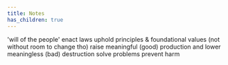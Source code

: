 ```yaml
---
title: Notes
has_children: true
---
```

'will of the people'
enact laws
uphold principles & foundational values (not without room to change
tho)
raise meaningful (good) production and lower meaningless (bad) destruction
solve problems
prevent harm
